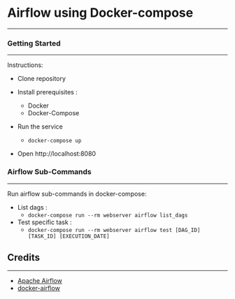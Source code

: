 # Airflow using Docker-compose
---

### Getting Started 
---
Instructions: 
- Clone repository
- Install prerequisites :
    - Docker
    - Docker-Compose
- Run the service
    - `docker-compose up`

- Open http://localhost:8080


### Airflow Sub-Commands
---
Run airflow sub-commands in docker-compose:
- List dags :
    - `docker-compose run --rm webserver airflow list_dags` 
- Test specific task :     
    - `docker-compose run --rm webserver airflow test [DAG_ID] [TASK_ID] [EXECUTION_DATE]`

## Credits
---
- [Apache Airflow](https://github.com/apache/incubator-airflow)
- [docker-airflow](https://github.com/puckel/docker-airflow/tree/1.10.0-5)


 

